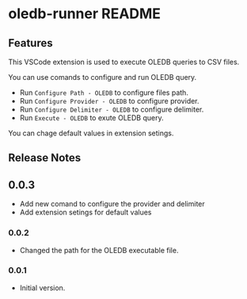 # oledb-runner README

## Features
This VSCode extension is used to execute OLEDB queries to CSV files. 

You can use comands to configure and run OLEDB query.
- Run `Configure Path - OLEDB` to configure files path.
- Run `Configure Provider - OLEDB` to configure provider.
- Run `Configure Delimiter - OLEDB` to configure delimiter.
- Run `Execute - OLEDB` to exute OLEDB query.

You can chage default values in extension setings.
## Release Notes

## 0.0.3
- Add new comand to configure the provider and delimiter
- Add extension setings for default values


### 0.0.2
- Changed the path for the OLEDB executable file.

### 0.0.1
- Initial version.
